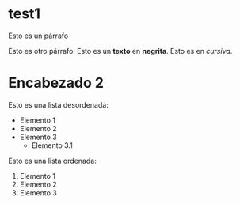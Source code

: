 # test1

Esto es un párrafo 

Esto es otro párrafo. Esto es un __texto__ en **negrita**. Esto es en *cursiva*. 

# Encabezado 2 

Esto es una lista desordenada: 
* Elemento 1 
* Elemento 2 
* Elemento 3 
  * Elemento 3.1 
  
Esto es una lista ordenada: 
1. Elemento 1
2. Elemento 2 
3. Elemento 3 

